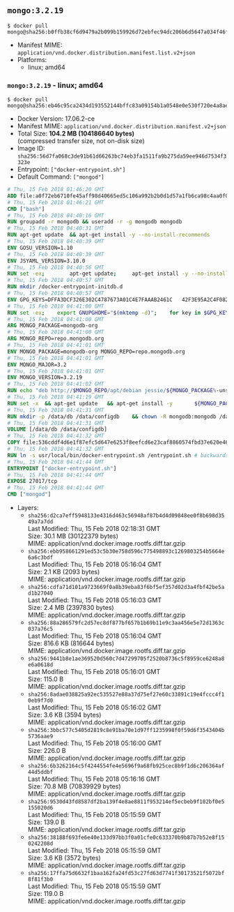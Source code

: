 ## `mongo:3.2.19`

```console
$ docker pull mongo@sha256:b0ffb38cf6d9479a2b099b159926d72ebfec94dc206b6d5647a034f46f212de2
```

-	Manifest MIME: `application/vnd.docker.distribution.manifest.list.v2+json`
-	Platforms:
	-	linux; amd64

### `mongo:3.2.19` - linux; amd64

```console
$ docker pull mongo@sha256:eb46c95ca2434d193552144bffc83a09154b1a0548e0e530f720e4a8ae2154db
```

-	Docker Version: 17.06.2-ce
-	Manifest MIME: `application/vnd.docker.distribution.manifest.v2+json`
-	Total Size: **104.2 MB (104186640 bytes)**  
	(compressed transfer size, not on-disk size)
-	Image ID: `sha256:56d7fa068c3de91b61d66263bc74eb3fa1511fa9b275da59ee946d7534f3323e`
-	Entrypoint: `["docker-entrypoint.sh"]`
-	Default Command: `["mongod"]`

```dockerfile
# Thu, 15 Feb 2018 01:46:20 GMT
ADD file:a0f72eb6710fe45aff98d40665ed5c106a992b2b0d1d57a1fb6ca98c4aa0f0a6 in / 
# Thu, 15 Feb 2018 01:46:21 GMT
CMD ["bash"]
# Thu, 15 Feb 2018 04:40:16 GMT
RUN groupadd -r mongodb && useradd -r -g mongodb mongodb
# Thu, 15 Feb 2018 04:40:31 GMT
RUN apt-get update 	&& apt-get install -y --no-install-recommends 		ca-certificates 		jq 		numactl 	&& rm -rf /var/lib/apt/lists/*
# Thu, 15 Feb 2018 04:40:39 GMT
ENV GOSU_VERSION=1.10
# Thu, 15 Feb 2018 04:40:39 GMT
ENV JSYAML_VERSION=3.10.0
# Thu, 15 Feb 2018 04:40:56 GMT
RUN set -ex; 		apt-get update; 	apt-get install -y --no-install-recommends 		wget 	; 	rm -rf /var/lib/apt/lists/*; 		dpkgArch="$(dpkg --print-architecture | awk -F- '{ print $NF }')"; 	wget -O /usr/local/bin/gosu "https://github.com/tianon/gosu/releases/download/$GOSU_VERSION/gosu-$dpkgArch"; 	wget -O /usr/local/bin/gosu.asc "https://github.com/tianon/gosu/releases/download/$GOSU_VERSION/gosu-$dpkgArch.asc"; 	export GNUPGHOME="$(mktemp -d)"; 	gpg --keyserver ha.pool.sks-keyservers.net --recv-keys B42F6819007F00F88E364FD4036A9C25BF357DD4; 	gpg --batch --verify /usr/local/bin/gosu.asc /usr/local/bin/gosu; 	rm -r "$GNUPGHOME" /usr/local/bin/gosu.asc; 	chmod +x /usr/local/bin/gosu; 	gosu nobody true; 		wget -O /js-yaml.js "https://github.com/nodeca/js-yaml/raw/${JSYAML_VERSION}/dist/js-yaml.js"; 		apt-get purge -y --auto-remove wget
# Thu, 15 Feb 2018 04:40:57 GMT
RUN mkdir /docker-entrypoint-initdb.d
# Thu, 15 Feb 2018 04:40:57 GMT
ENV GPG_KEYS=DFFA3DCF326E302C4787673A01C4E7FAAAB2461C 	42F3E95A2C4F08279C4960ADD68FA50FEA312927
# Thu, 15 Feb 2018 04:41:00 GMT
RUN set -ex; 	export GNUPGHOME="$(mktemp -d)"; 	for key in $GPG_KEYS; do 		gpg --keyserver ha.pool.sks-keyservers.net --recv-keys "$key"; 	done; 	gpg --export $GPG_KEYS > /etc/apt/trusted.gpg.d/mongodb.gpg; 	rm -r "$GNUPGHOME"; 	apt-key list
# Thu, 15 Feb 2018 04:41:00 GMT
ARG MONGO_PACKAGE=mongodb-org
# Thu, 15 Feb 2018 04:41:00 GMT
ARG MONGO_REPO=repo.mongodb.org
# Thu, 15 Feb 2018 04:41:01 GMT
ENV MONGO_PACKAGE=mongodb-org MONGO_REPO=repo.mongodb.org
# Thu, 15 Feb 2018 04:41:01 GMT
ENV MONGO_MAJOR=3.2
# Thu, 15 Feb 2018 04:41:01 GMT
ENV MONGO_VERSION=3.2.19
# Thu, 15 Feb 2018 04:41:02 GMT
RUN echo "deb http://$MONGO_REPO/apt/debian jessie/${MONGO_PACKAGE%-unstable}/$MONGO_MAJOR main" | tee "/etc/apt/sources.list.d/${MONGO_PACKAGE%-unstable}.list"
# Thu, 15 Feb 2018 04:41:19 GMT
RUN set -x 	&& apt-get update 	&& apt-get install -y 		${MONGO_PACKAGE}=$MONGO_VERSION 		${MONGO_PACKAGE}-server=$MONGO_VERSION 		${MONGO_PACKAGE}-shell=$MONGO_VERSION 		${MONGO_PACKAGE}-mongos=$MONGO_VERSION 		${MONGO_PACKAGE}-tools=$MONGO_VERSION 	&& rm -rf /var/lib/apt/lists/* 	&& rm -rf /var/lib/mongodb 	&& mv /etc/mongod.conf /etc/mongod.conf.orig
# Thu, 15 Feb 2018 04:41:31 GMT
RUN mkdir -p /data/db /data/configdb 	&& chown -R mongodb:mongodb /data/db /data/configdb
# Thu, 15 Feb 2018 04:41:31 GMT
VOLUME [/data/db /data/configdb]
# Thu, 15 Feb 2018 04:41:32 GMT
COPY file:536cddf4d6e1f87efc5d647e6253f8eefcd6e23caf8860574fbd37e620e4683f in /usr/local/bin/ 
# Thu, 15 Feb 2018 04:41:32 GMT
RUN ln -s usr/local/bin/docker-entrypoint.sh /entrypoint.sh # backwards compat
# Thu, 15 Feb 2018 04:41:44 GMT
ENTRYPOINT ["docker-entrypoint.sh"]
# Thu, 15 Feb 2018 04:41:44 GMT
EXPOSE 27017/tcp
# Thu, 15 Feb 2018 04:41:44 GMT
CMD ["mongod"]
```

-	Layers:
	-	`sha256:d2ca7eff5948133e4316d463c56948af87b4d4d09848ee0f8b698d3549a7a7dd`  
		Last Modified: Thu, 15 Feb 2018 02:18:31 GMT  
		Size: 30.1 MB (30122379 bytes)  
		MIME: application/vnd.docker.image.rootfs.diff.tar.gzip
	-	`sha256:ebb958661291ed53c5b30e758d596c775498893c1269803254b5664e6a6c3bdf`  
		Last Modified: Thu, 15 Feb 2018 05:16:04 GMT  
		Size: 2.1 KB (2093 bytes)  
		MIME: application/vnd.docker.image.rootfs.diff.tar.gzip
	-	`sha256:cdfa71d101a9723669f0a8b39eba83f6bf5ef357d02d3a4fbf42be5ad1b27040`  
		Last Modified: Thu, 15 Feb 2018 05:16:03 GMT  
		Size: 2.4 MB (2397830 bytes)  
		MIME: application/vnd.docker.image.rootfs.diff.tar.gzip
	-	`sha256:88a286579fc2d57ec8df877bf657b1b69b11e9c3aa456e5e72d1363c037a76c5`  
		Last Modified: Thu, 15 Feb 2018 05:16:04 GMT  
		Size: 816.6 KB (816644 bytes)  
		MIME: application/vnd.docker.image.rootfs.diff.tar.gzip
	-	`sha256:9441b8e1ae369520d560c7d47299705f2520b8736c5f8959ce6248a8e6a0618d`  
		Last Modified: Thu, 15 Feb 2018 05:16:01 GMT  
		Size: 115.0 B  
		MIME: application/vnd.docker.image.rootfs.diff.tar.gzip
	-	`sha256:8adae038825a92ec535527e88a37d75ef27e60c33891c19e4fccc4f10eb9f7d0`  
		Last Modified: Thu, 15 Feb 2018 05:16:02 GMT  
		Size: 3.6 KB (3594 bytes)  
		MIME: application/vnd.docker.image.rootfs.diff.tar.gzip
	-	`sha256:3bbc577c5405d2819c8e91ba70e1d97ff1235998f0f59d6f3543404b5736aae9`  
		Last Modified: Thu, 15 Feb 2018 05:16:00 GMT  
		Size: 226.0 B  
		MIME: application/vnd.docker.image.rootfs.diff.tar.gzip
	-	`sha256:6b3262164c5f4244554fe4e5696f9a68fb925cec8b9f1d6c206364af44d5ddbf`  
		Last Modified: Thu, 15 Feb 2018 05:16:16 GMT  
		Size: 70.8 MB (70839929 bytes)  
		MIME: application/vnd.docker.image.rootfs.diff.tar.gzip
	-	`sha256:9530d43fd8587df2ba139f4e8ae8811f953214ef5ecbeb9f102bf0e5155020d6`  
		Last Modified: Thu, 15 Feb 2018 05:15:59 GMT  
		Size: 139.0 B  
		MIME: application/vnd.docker.image.rootfs.diff.tar.gzip
	-	`sha256:38188f693fe6e40e133d97bb3f0a01cfe0c633370b9b87b7b52e8f150242208d`  
		Last Modified: Thu, 15 Feb 2018 05:15:59 GMT  
		Size: 3.6 KB (3572 bytes)  
		MIME: application/vnd.docker.image.rootfs.diff.tar.gzip
	-	`sha256:17ffa75d6632f1baa162fa24fd53c27fd63d7741f30173521f5072bf8f81f3b0`  
		Last Modified: Thu, 15 Feb 2018 05:15:59 GMT  
		Size: 119.0 B  
		MIME: application/vnd.docker.image.rootfs.diff.tar.gzip
